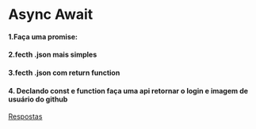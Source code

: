 # Async Await

#### 1.Faça uma promise:

#### 2.fecth .json  mais simples

#### 3.fecth .json com return function

#### 4. Declando const e function faça uma api retornar o login e imagem de usuário do github
<a href="https://github.com/geraldotech/DevMap/blob/main/JavaScript/fetch_JSON/Async_Await.md" target="_blank">Respostas</a>

